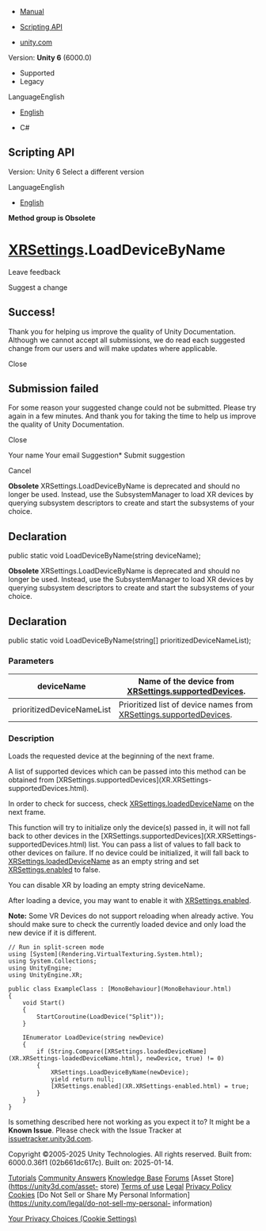 [ ]()

  * [Manual](../Manual/index.html)
  * [Scripting API](../ScriptReference/index.html)

  * [unity.com](https://unity.com/)

Version: **Unity 6** (6000.0)

  * Supported
  * Legacy

LanguageEnglish

  * [English]()

  * C#

[ ](https://docs.unity3d.com)

## Scripting API

Version: Unity 6 Select a different version

LanguageEnglish

  * [English]()

**Method group is Obsolete**  

#  [XRSettings](XR.XRSettings.html).LoadDeviceByName

Leave feedback

Suggest a change

## Success!

Thank you for helping us improve the quality of Unity Documentation. Although
we cannot accept all submissions, we do read each suggested change from our
users and will make updates where applicable.

Close

## Submission failed

For some reason your suggested change could not be submitted. Please <a>try
again</a> in a few minutes. And thank you for taking the time to help us
improve the quality of Unity Documentation.

Close

Your name Your email Suggestion* Submit suggestion

Cancel

[ ]()

**Obsolete** XRSettings.LoadDeviceByName is deprecated and should no longer be
used. Instead, use the SubsystemManager to load XR devices by querying
subsystem descriptors to create and start the subsystems of your choice.

## Declaration

public static void LoadDeviceByName(string deviceName);

**Obsolete** XRSettings.LoadDeviceByName is deprecated and should no longer be
used. Instead, use the SubsystemManager to load XR devices by querying
subsystem descriptors to create and start the subsystems of your choice.

## Declaration

public static void LoadDeviceByName(string[] prioritizedDeviceNameList);

### Parameters

deviceName | Name of the device from [XRSettings.supportedDevices](XR.XRSettings-supportedDevices.html).  
---|---  
prioritizedDeviceNameList | Prioritized list of device names from [XRSettings.supportedDevices](XR.XRSettings-supportedDevices.html).  
  
### Description

Loads the requested device at the beginning of the next frame.

A list of supported devices which can be passed into this method can be
obtained from [XRSettings.supportedDevices](XR.XRSettings-
supportedDevices.html).  
  
In order to check for success, check
[XRSettings.loadedDeviceName](XR.XRSettings-loadedDeviceName.html) on the next
frame.  
  
This function will try to initialize only the device(s) passed in, it will not
fall back to other devices in the [XRSettings.supportedDevices](XR.XRSettings-
supportedDevices.html) list. You can pass a list of values to fall back to
other devices on failure. If no device could be initialized, it will fall back
to [XRSettings.loadedDeviceName](XR.XRSettings-loadedDeviceName.html) as an
empty string and set [XRSettings.enabled](XR.XRSettings-enabled.html) to
false.  
  
You can disable XR by loading an empty string deviceName.  
  
After loading a device, you may want to enable it with
[XRSettings.enabled](XR.XRSettings-enabled.html).  
  
**Note:** Some VR Devices do not support reloading when already active. You
should make sure to check the currently loaded device and only load the new
device if it is different.

    
    
    // Run in split-screen mode
    using [System](Rendering.VirtualTexturing.System.html);
    using System.Collections;
    using UnityEngine;
    using UnityEngine.XR;  
      
    public class ExampleClass : [MonoBehaviour](MonoBehaviour.html)
    {
        void Start()
        {
            StartCoroutine(LoadDevice("Split"));
        }  
      
        IEnumerator LoadDevice(string newDevice)
        {
            if (String.Compare([XRSettings.loadedDeviceName](XR.XRSettings-loadedDeviceName.html), newDevice, true) != 0)
            {
                XRSettings.LoadDeviceByName(newDevice);
                yield return null;
                [XRSettings.enabled](XR.XRSettings-enabled.html) = true;
            }
        }
    }
    

Is something described here not working as you expect it to? It might be a
**Known Issue**. Please check with the Issue Tracker at
[issuetracker.unity3d.com](https://issuetracker.unity3d.com).

Copyright ©2005-2025 Unity Technologies. All rights reserved. Built from:
6000.0.36f1 (02b661dc617c). Built on: 2025-01-14.

[Tutorials](https://unity3d.com/learn) [Community
Answers](https://answers.unity3d.com) [Knowledge
Base](https://support.unity3d.com/hc/en-us)
[Forums](https://forum.unity3d.com) [Asset Store](https://unity3d.com/asset-
store) [Terms of use](https://docs.unity3d.com/Manual/TermsOfUse.html)
[Legal](https://unity.com/legal) [Privacy
Policy](https://unity.com/legal/privacy-policy)
[Cookies](https://unity.com/legal/cookie-policy) [Do Not Sell or Share My
Personal Information](https://unity.com/legal/do-not-sell-my-personal-
information)

[Your Privacy Choices (Cookie Settings)](javascript:void\(0\);)

